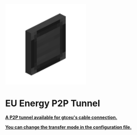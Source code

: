 <img src=".\logo.png" alt="logo" style="zoom:200%;" />

# EU Energy P2P  Tunnel

<u>**A P2P tunnel available for gtceu's cable connection.**</u>

<u>**You can change the transfer mode in the configuration file.**</u>